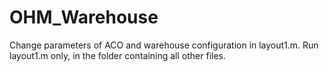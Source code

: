 # OHM_Warehouse
Change parameters of ACO and warehouse configuration in layout1.m.
Run layout1.m only, in the folder containing all other files.

